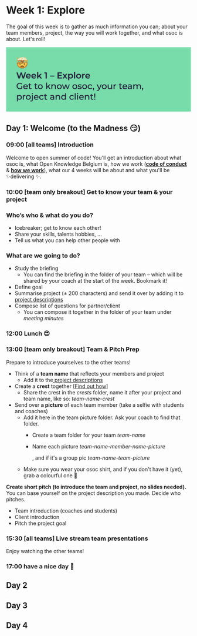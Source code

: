 # Week 1: Explore

The goal of this week is to gather as much information you can; about your team members, project, the way you will work together, and what osoc is about. Let's roll!

![In week 1 we explore; get to know your team, project and client!](../.gitbook/assets/osoc-2020-cal-week-1-0.jpg)

## Day 1: Welcome \(to the Madness 😏\)

### **09:00 \[all teams\] Introduction**

Welcome to open summer of code! You'll get an introduction about what osoc is, what Open Knowledge Belgium is, how we work \([**code of conduct**](https://help.osoc.be/global/code-of-conduct) & [**how we work**](https://help.osoc.be/global/way-of-work)\), what our 4 weeks will be about and what you'll be ✨delivering ✨.

### **10:00 \[team only breakout\] Get to know your team & your project**

### Who’s who & what do you do?

* Icebreaker; get to know each other!
* Share your skills, talents hobbies, …
* Tell us what you can help other people with

### What are we going to do?

* Study the briefing
  * You can find the briefing in the folder of your team – which will be shared by your coach at the start of the week. Bookmark it!
* Define goal
* Summarise project \(± 200 characters\) and send it over by adding it to [project descriptions](https://docs.google.com/spreadsheets/d/1DeD9CD7lxpku2ijj-MCJNNNCVGIMpjc3hRFm3IBignQ/edit?usp=sharing)
* Compose list of questions for partner/client
  * You can compose it together in the folder of your team under _meeting minutes_

### 12:00 Lunch 😍

### **13:00 \[team only breakout\] Team & Pitch Prep**

Prepare to introduce yourselves to the other teams!

* Think of a **team name** that reflects your members and project
  * Add it to the[ project descriptions](https://docs.google.com/spreadsheets/d/1DeD9CD7lxpku2ijj-MCJNNNCVGIMpjc3hRFm3IBignQ/edit?usp=sharing)
* Create a **crest** together \[[Find out how](https://help.osoc.be/global/how-to-create-crests)\]
  * Share the crest in the _crests_ folder, name it after your project and team name, like so: _team-name-crest_
* Send over **a picture** of each team member \(take a selfie with students and coaches\)
  * Add it here in the team picture folder. Ask your coach to find that folder.
    * Create a team folder for your team _team-name_
    * Name each picture _team-name-member-name-picture_

      , and if it's a group pic _team-name-team-picture_
  * Make sure you wear your osoc shirt, and if you don't have it \(yet\), grab a colourful one 🌈

**Create short pitch \(to introduce the team and project, no slides needed\).** You can base yourself on the project description you made. Decide who pitches.

* Team introduction \(coaches and students\)
* Client introduction
* Pitch the project goal

### **15:30 \[all teams\] Live stream team presentations**

Enjoy watching the other teams!

### 17:00 have a nice day 🥳

## Day 2

## Day 3

## Day 4

